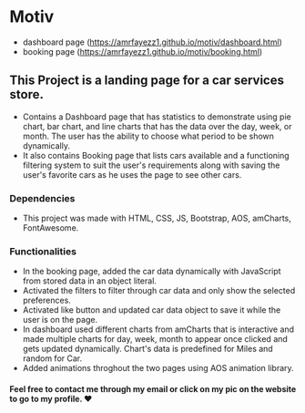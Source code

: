 # Motiv

- dashboard page (https://amrfayezz1.github.io/motiv/dashboard.html)
- booking page (https://amrfayezz1.github.io/motiv/booking.html)

## This Project is a landing page for a car services store.
- Contains a Dashboard page that has statistics to demonstrate using pie chart, bar chart, and line charts that has the data over the day, week, or month. The user has the ability to choose what period to be shown dynamically.
- It also contains Booking page that lists cars available and a functioning filtering system to suit the user's requirements along with saving the user's favorite cars as he uses the page to see other cars.

### Dependencies
- This project was made with HTML, CSS, JS, Bootstrap, AOS, amCharts, FontAwesome.

### Functionalities
- In the booking page, added the car data dynamically with JavaScript from stored data in an object literal.
- Activated the filters to filter through car data and only show the selected preferences.
- Activated like button and updated car data object to save it while the user is on the page.
- In dashboard used different charts from amCharts that is interactive and made multiple charts for day, week, month to appear once clicked and gets updated dynamically. Chart's data is predefined for Miles and random for Car.
- Added animations throghout the two pages using AOS animation library.

#### Feel free to contact me through my email or click on my pic on the website to go to my profile. :heart:
